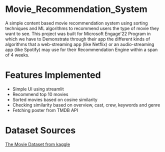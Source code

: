 # Movie_Recommendation_System
A simple content based movie recommendation system using sorting techniques and ML algorithms to recommend users the type of movie they want to see. 
This project was built for Microsoft Engage'22 Program in which we have to Demonstrate through their app the different kinds of algorithms that a web-streaming app (like Netflix) or an audio-streaming app (like Spotify) may use for their Recommendation Engine within a span of 4 weeks.


# Features Implemented 

- Simple UI using streamlit
- Recommend top 10 movies 
- Sorted movies based on cosine similarity
- Checking similarity based on overview, cast, crew, keywords and genre
- Fetching poster from TMDB API

# Dataset Sources

[The Movie Dataset from kaggle](https://www.kaggle.com/datasets/rounakbanik/the-movies-dataset)
